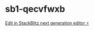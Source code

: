 # sb1-qecvfwxb

[Edit in StackBlitz next generation editor ⚡️](https://stackblitz.com/~/github.com/AhmedSalemjr/sb1-qecvfwxb)